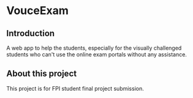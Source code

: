 # VouceExam

## Introduction
A web app to help the students, especially for the visually challenged students who can't use the online exam portals without any assistance.
<br>



## About this project
This project is for FPI student final project submission.
<br>




